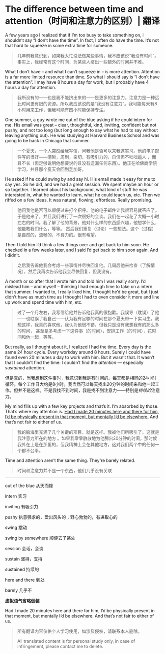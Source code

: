 # The difference between time and attention（时间和注意力的区别）| 翻译


A few years ago I realized that if I’m too busy to take something on, I shouldn’t say “I don’t have the time”. In fact, I often do have the time. It’s not that hard to squeeze in some extra time for someone.

> 几年前我意识到，如果我太忙没法做某些事情，我不应该说“我没有时间”。事实上，我经常有这个时间，为某些人挤出一些额外的时间并不难。

What I don’t have – and what I can’t squeeze in – is more attention. Attention is a far more limited resource than time. So what I should say is “I don’t have the attention”. I may have 8 hours a day for work, but I probably have 4 hours a day for attention.

> 我所没有的——也是我不能挤出来的——是更多的注意力。注意力是一种远比时间更有限的资源。所以我应该说的是“我没有注意力”。我可能每天有8小时用来工作，但我可能有四小时能保持专注。 

One summer, a guy wrote me out of the blue asking if he could intern for me. His email was great – clear, thoughtful, kind, inviting, confident but not pushy, and not too long (but long enough to say what he had to say without leaving anything out). He was studying at Harvard Business School and was going to be back in Chicago that summer.

> 一个夏天，一个人突然给我写信，问我他是否可以来我这实习。他的电子邮件写的很好——清晰，周到，亲切，有吸引力的，自信但不咄咄逼人 ，而且不长（但足够说明他想要说的且没有遗漏任何东西）。他正在哈佛商学院学习，并且那个夏天会回到芝加哥。

He asked if he could swing by and say hi. His email made it easy for me to say yes. So he did, and we had a great session. We spent maybe an hour or so together. I learned about his background, what kind of stuff he was interested in, what he wanted to learn, what he could teach us, etc. Then we riffed on a few ideas. It was natural, flowing, effortless. Really promising.

> 他问我他是否可以顺便过来打个招呼。他的电子邮件让我很容易就答应了。于是他来了，并且我们进行了一次很好的会谈。我们在一起花了大概一小时左右的时间。我了解了他的背景，他对什么样的东西感兴趣，他想学什么，他能教我们什么，等等。  然后我们重复（讨论）一些想法。这个（过程）是自然的，流畅的，不费力的。很有希望。 

Then I told him I’d think a few things over and get back to him soon. He checked in a few weeks later, and I said I’d get back to him soon again. And I didn’t.

> 之后我告诉他我会考虑一些事情并尽快回复他。几周后他来检查（了解情况），然后我再次告诉他我会尽快回复，但我没有。

A month or so after that I wrote him and told him I was really sorry. I’d mislead him – and myself – thinking I had enough time to take on a intern that summer. I wanted to, I really liked him, I thought he’d be great, but I just didn’t have as much time as I thought I had to even consider it more and line up work and spend time with him, etc.

> 过了一个月左右，我写信给他并告诉他我真的很抱歉。我误导（耽误）了他——也耽误了我自己——认为我有足够的时间在那个夏天带一下实习生。我想这样，我真的喜欢他，我认为他很不错，但我只是没有我想我有的那么多的时间， 甚至是多考虑一下这件事（的时间），安排工作（的时间），花时间和他一起，等等。

But really, as I thought about it, I realized I had the time. Every day is the same 24 hour cycle. Every workday around 8 hours. Surely I could have found even 20 minutes a day to work with him. But it wasn’t that. It wasn’t that I couldn’t find the time. I couldn’t find the *attention* — especially *sustained* attention.

但是真的，当我想到这件事时，我意识到我是有时间的。每天都是相同的24小时循环。每个工作日大约是8小时。我当然可以每天找出20分钟的时间来和他一起工作。但并不是这样。不是我找不到时间，我是找不到注意力——特别是*持续的*注意力。      

My mind fills up with a few key projects and that’s it. I’m absorbed by those. That’s where my attention is. <u>Had I made 20 minutes here and there for him, I’d be physically present in that moment, but mentally I’d be elsewhere.</u> And that’s not fair to either of us.

> 我的脑海里充满了几个关键的项目，就是这样。我被他们所吸引了。这就是我注意力所在的地方  。如果我零零散散地为他腾出20分钟的时间，那时候我外在上是在那里的，但我精神上会在其他地方，这对我们两个中的任何一个都不公平。 

Time and attention aren’t the same thing. They're barely related.

> 时间和注意力并不是一个东西，他们几乎没有关联



---

out of the blue 从天而降

intern 实习

inviting 有吸引力

pushy 执意强求的，爱出风头的；野心勃勃的，有进取心的

swing 摆动

swing by somewhere 顺便去了某处

session 会话，会谈

sustain 坚持，支持

sustained 持续的

here and there 到处

barely 几乎不

**虚拟语气省略倒装**

Had I made 20 minutes here and there for him, I’d be physically present in that moment, but mentally I’d be elsewhere. And that’s not fair to either of us.

> 所有翻译内容仅供个人学习使用，如涉及侵权，请联系本人删除。
>
> All translated content is for personal study only, in case of infringement, please contact me to delete.
